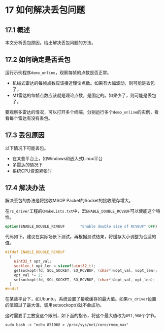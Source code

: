 # **17 如何解决丢包问题**



## 17.1 概述

本文分析丢包原因，给出解决丢包问题的方法。



## 17.2 如何确定是否丢包

运行示例程序`demo_online`，观察每帧的点数是否正常。
+ 机械式雷达的每帧点数应该接近理论点数。如果有大幅波动，则可能是丢包了。
+ M1雷达的每帧点数应该就是理论点数，是固定的。如果少了，则可能是丢包了。

要观察多雷达的情况，可以打开多个终端，分别运行多个`demo_online`的实例，看看每个雷达有没有丢包。



## 17.3 丢包原因

以下情况下可能丢包。
+ 在某些平台上，如Windows和嵌入式Linux平台
+ 多雷达的情况下
+ 系统CPU资源紧张时



## 17.4 解决办法

解决丢包的办法是将接收MSOP Packet的Socket的接收缓存增大。

在`rs_driver`工程的`CMakeLists.txt`中，宏`ENABLE_DOUBLE_RCVBUF`可以使能这个特性。

```cmake
option(ENABLE_DOUBLE_RCVBUF       "Enable double size of RCVBUF" OFF)
```

代码如下。建议在实际场景下测试，再根据测试结果，将缓存大小调整为合适的值。

```c++
#ifdef ENABLE_DOUBLE_RCVBUF
  {
    uint32_t opt_val;
    socklen_t opt_len = sizeof(uint32_t);
    getsockopt(fd, SOL_SOCKET, SO_RCVBUF, (char*)&opt_val, &opt_len);
    opt_val *= 2;
    setsockopt(fd, SOL_SOCKET, SO_RCVBUF, (char*)&opt_val, opt_len);
  }
#endif
```

在某些平台下，如Ubuntu，系统设置了接收缓存的最大值。如果`rs_driver`设置的值超过了最大值，调用setsockopt()就不会成功。

这时需要手工放宽这个限制，如下面的指令，将这个最大值改为`851,968`个字节。


```shell
sudo bash -c "echo 851968 > /proc/sys/net/core/rmem_max"
```

